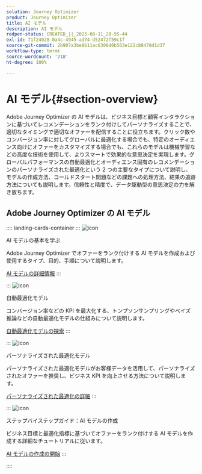 ```yaml
---
solution: Journey Optimizer
product: Journey Optimizer
title: AI モデル
description: AI モデル
redpen-status: CREATED_||_2025-08-11_20-55-44
exl-id: 71f24028-0a4c-4945-ad74-d52472f59c1f
source-git-commit: 2b907a3be8b11ac6308d0b563e122c88478d1d37
workflow-type: tm+mt
source-wordcount: '218'
ht-degree: 100%

---
```


# AI モデル{#section-overview}

Adobe Journey Optimizer の AI モデルは、ビジネス目標と顧客インタラクションに基づいてレコメンデーションをランク付けしてパーソナライズすることで、適切なタイミングで適切なオファーを配信することに役立ちます。クリック数やコンバージョン率に対してグローバルに最適化する場合でも、特定のオーディエンス向けにオファーをカスタマイズする場合でも、これらのモデルは機械学習などの高度な技術を使用して、よりスマートで効果的な意思決定を実現します。グローバルパフォーマンスの自動最適化とオーディエンス固有のレコメンデーションのパーソナライズされた最適化という 2 つの主要なタイプについて説明し、モデルの作成方法、コールドスタート問題などの課題への処理方法、結果の追跡方法についても説明します。信頼性と精度で、データ駆動型の意思決定の力を解き放ちます。

## Adobe Journey Optimizer の AI モデル

:::: landing-cards-container
:::
![icon](https://cdn.experienceleague.adobe.com/icons/book.svg?lang=ja)

AI モデルの基本を学ぶ

Adobe Journey Optimizer でオファーをランク付けする AI モデルを作成および使用するタイプ、目的、手順について説明します。

[AI モデルの詳細情報](../using/experience-decisioning/ranking/ai-models.md)
:::

:::
![icon](https://cdn.experienceleague.adobe.com/icons/chart-line.svg?lang=ja)

自動最適化モデル

コンバージョン率などの KPI を最大化する、トンプソンサンプリングやベイズ推論などの自動最適化モデルの仕組みについて説明します。

[自動最適化モデルの探索](../using/experience-decisioning/ranking/auto-optimization-model.md)
:::

:::
![icon](https://cdn.experienceleague.adobe.com/icons/bullseye.svg?lang=ja)

パーソナライズされた最適化モデル

パーソナライズされた最適化モデルがお客様データを活用して、パーソナライズされたオファーを推奨し、ビジネス KPI を向上させる方法について説明します。

[パーソナライズされた最適化の詳細](../using/experience-decisioning/ranking/personalized-optimization-model.md)
:::

:::
![icon](https://cdn.experienceleague.adobe.com/icons/circle-play.svg?lang=ja)

ステップバイステップガイド：AI モデルの作成

ビジネス目標と最適化指標に基づいてオファーをランク付けする AI モデルを作成する詳細なチュートリアルに従います。

[AI モデルの作成の開始](../using/experience-decisioning/ranking/create-ai-models.md)
:::

::::

